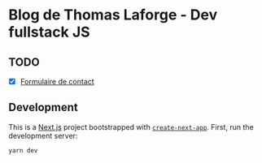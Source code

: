 
# Blog de Thomas Laforge - Dev fullstack JS

## TODO
-[x] [Formulaire de contact](https://stackoverflow.com/questions/63783836/next-js-and-nodemailer-sending-an-email-from-contact-form)

## Development

This is a [Next.js](https://nextjs.org/) project bootstrapped with [`create-next-app`](https://github.com/vercel/next.js/tree/canary/packages/create-next-app).
First, run the development server:

```bash
yarn dev
```
